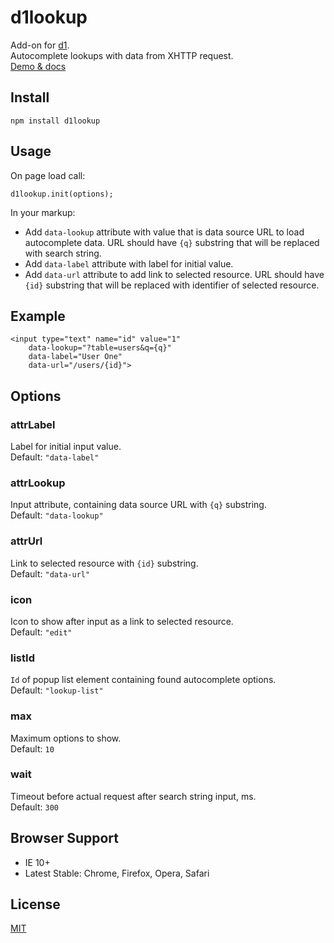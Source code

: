 # d1lookup

Add-on for [d1](https://github.com/vvvkor/d1).  
Autocomplete lookups with data from XHTTP request.  
[Demo & docs](http://vadimkor.ru/projects/d1#lookup)

## Install

```
npm install d1lookup
```

## Usage

On page load call:
```
d1lookup.init(options);
```

In your markup:
* Add ``data-lookup`` attribute with value that is data source URL to load autocomplete data. URL should have ``{q}`` substring that will be replaced with search string.
* Add ``data-label`` attribute with label for initial value.
* Add ``data-url`` attribute to add link to selected resource. URL should have ``{id}`` substring that will be replaced with identifier of selected resource.

## Example

```
<input type="text" name="id" value="1"
	data-lookup="?table=users&q={q}"
	data-label="User One"
	data-url="/users/{id}">
```

## Options

### attrLabel

Label for initial input value.  
Default: ``"data-label"``

### attrLookup

Input attribute, containing data source URL with ``{q}`` substring.  
Default: ``"data-lookup"``

### attrUrl

Link to selected resource with ``{id}`` substring.  
Default: ``"data-url"``

### icon

Icon to show after input as a link to selected resource.  
Default: ``"edit"``

### listId

``Id`` of popup list element containing found autocomplete options.  
Default: ``"lookup-list"``

### max

Maximum options to show.  
Default: ``10``

### wait

Timeout before actual request after search string input, ms.  
Default: ``300``

## Browser Support

* IE 10+
* Latest Stable: Chrome, Firefox, Opera, Safari

## License

[MIT](./LICENSE)
